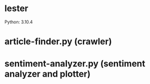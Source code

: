 # lester
Python: 3.10.4

# article-finder.py (crawler)

# sentiment-analyzer.py (sentiment analyzer and plotter)